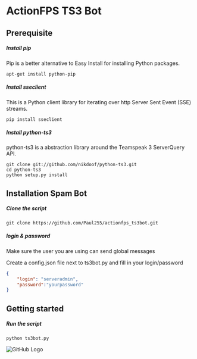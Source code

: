 # ActionFPS TS3 Bot


## Prerequisite

##### Install pip
Pip is a better alternative to Easy Install for installing Python packages.
```
apt-get install python-pip
```

##### Install sseclient
This is a Python client library for iterating over http Server Sent Event (SSE) streams.
```
pip install sseclient
```

##### Install python-ts3
python-ts3 is a abstraction library around the Teamspeak 3 ServerQuery API.
```
git clone git://github.com/nikdoof/python-ts3.git
cd python-ts3
python setup.py install
```


## Installation Spam Bot 

##### Clone the script
```
git clone https://github.com/Paul255/actionfps_ts3bot.git
```

##### login & password
Make sure the user you are using can send global messages

Create a config.json file next to ts3bot.py and fill in your login/password

```json
{
	"login": "serveradmin",
	"password":"yourpassword"
}
```


## Getting started

##### Run the script
```
python ts3bot.py
```

![GitHub Logo](https://files.gitter.im/ScalaWilliam/ActionFPS/uIgf/inter.jpg)


